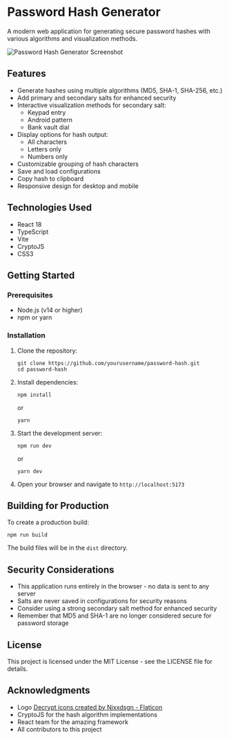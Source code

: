 # Password Hash Generator

A modern web application for generating secure password hashes with various algorithms and visualization methods.

![Password Hash Generator Screenshot](./screenshot.png)

## Features

- Generate hashes using multiple algorithms (MD5, SHA-1, SHA-256, etc.)
- Add primary and secondary salts for enhanced security
- Interactive visualization methods for secondary salt:
  - Keypad entry
  - Android pattern
  - Bank vault dial
- Display options for hash output:
  - All characters
  - Letters only
  - Numbers only
- Customizable grouping of hash characters
- Save and load configurations
- Copy hash to clipboard
- Responsive design for desktop and mobile

## Technologies Used

- React 18
- TypeScript
- Vite
- CryptoJS
- CSS3

## Getting Started

### Prerequisites

- Node.js (v14 or higher)
- npm or yarn

### Installation

1. Clone the repository:
   ```
   git clone https://github.com/yourusername/password-hash.git
   cd password-hash
   ```

2. Install dependencies:
   ```
   npm install
   ```
   or
   ```
   yarn
   ```

3. Start the development server:
   ```
   npm run dev
   ```
   or
   ```
   yarn dev
   ```

4. Open your browser and navigate to `http://localhost:5173`

## Building for Production

To create a production build:

```
npm run build
```

The build files will be in the `dist` directory.

## Security Considerations

- This application runs entirely in the browser - no data is sent to any server
- Salts are never saved in configurations for security reasons
- Consider using a strong secondary salt method for enhanced security
- Remember that MD5 and SHA-1 are no longer considered secure for password storage

## License

This project is licensed under the MIT License - see the LICENSE file for details.

## Acknowledgments
- Logo <a href="https://www.flaticon.com/free-icons/decrypt" title="decrypt icons">Decrypt icons created by Nixxdsgn - Flaticon</a>
- CryptoJS for the hash algorithm implementations
- React team for the amazing framework
- All contributors to this project